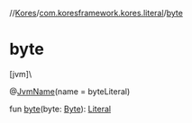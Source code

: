 //[Kores](../../index.md)/[com.koresframework.kores.literal](index.md)/[byte](byte.md)

# byte

[jvm]\

@[JvmName](https://kotlinlang.org/api/latest/jvm/stdlib/kotlin.jvm/-jvm-name/index.html)(name = byteLiteral)

fun [byte](byte.md)(byte: [Byte](https://kotlinlang.org/api/latest/jvm/stdlib/kotlin/-byte/index.html)): [Literal](-literal/index.md)
